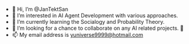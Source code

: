 - 👋 Hi, I’m @JanTektSan
- 👀 I’m interested in AI Agent Development with various approaches.
- 🌱 I’m currently learning the Socialogy and Probability Theory.
- 💞️ I’m looking for a chance to collaborate on any AI related projects. 🥰
- 📫 My email address is yuniverse9999@hotmail.com

<!---
JanTektSan/JanTektSan is a ✨ special ✨ repository because its `README.md` (this file) appears on your GitHub profile.
You can click the Preview link to take a look at your changes.
--->
